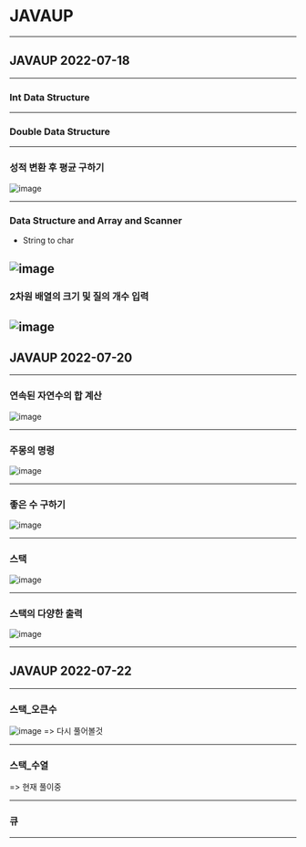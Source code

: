 # JAVAUP
---
## JAVAUP 2022-07-18

---
### Int Data Structure
---

### Double Data Structure
---

### 성적 변환 후 평균 구하기 

![image](https://user-images.githubusercontent.com/96164365/179666745-46f2a981-a02f-467f-b9d9-087e111bece5.png)

---

### Data Structure and Array and Scanner

- String to char 

![image](https://user-images.githubusercontent.com/96164365/179444019-77db628c-446b-4d4a-9c15-11bf7a3155b1.png)
---

### 2차원 배열의 크기 및 질의 개수 입력

![image](https://user-images.githubusercontent.com/96164365/179501616-0932cbc4-4b97-4f4b-ac94-279cb8e55aeb.png)
---

## JAVAUP 2022-07-20
---

### 연속된 자연수의 합 계산

![image](https://user-images.githubusercontent.com/96164365/179917374-71bcacdb-7df9-4cdb-91ab-362ceaffd688.png)

---
### 주몽의 명령

![image](https://user-images.githubusercontent.com/96164365/179917768-3b79f855-b26f-4cb4-bb71-2c46537cd115.png)

---
### 좋은 수 구하기

![image](https://user-images.githubusercontent.com/96164365/179917876-5af6a855-afa0-4825-86ca-1941d259371c.png)

---
### 스택
![image](https://user-images.githubusercontent.com/96164365/179923211-dba74cea-62bd-43d4-b3f7-91bdc8db386b.png)

---
### 스택의 다양한 출력
![image](https://user-images.githubusercontent.com/96164365/179923301-a0b82011-5506-47c6-85a2-c739279839f3.png)

---
## JAVAUP 2022-07-22
---
### 스택_오큰수
![image](https://user-images.githubusercontent.com/96164365/180365430-6d14c5a7-3071-444d-a5d7-cc22e973a0d2.png)
=> 다시 풀어볼것

---
### 스택_수열
=> 현재 풀이중

---
### 큐


---





